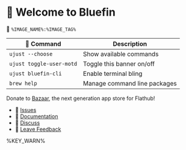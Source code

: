 # 󱍢 Welcome to Bluefin

󱋩 `%IMAGE_NAME%:%IMAGE_TAG%`

|  Command | Description |
| ------- | ----------- |
| `ujust --choose`  | Show available commands  |
| `ujust toggle-user-motd` | Toggle this banner on/off |
| `ujust bluefin-cli` | Enable terminal bling |
| `brew help` | Manage command line packages |

Donate to [Bazaar](https://github.com/kolunmi/bazaar), the next generation app store for Flathub!

- **󰊤** [Issues](https://issues.projectbluefin.io)
- **󰈙** [Documentation](http://docs.projectbluefin.io)
- **󰊌** [Discuss](https://community.projectbluefin.io)
- **󰊌** [Leave Feedback](https://feedback.projectbluefin.io)

%KEY_WARN%
